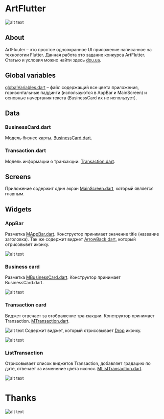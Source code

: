# ArtFlutter

![alt text](http://dev.artebiakin.com/source/img-01.png 'ArtFlutter')

## About

ArtFluuter – это простое одноэкранное UI приложение написанное на технологии Flutter. Данная работа это задание конкурса ArtFlutter. Статью и условия можно найти здесь [dou.ua](https://dou.ua/lenta/articles/cross-platform-mobile-development/).


## Global variables

[globalVariables.dart](https://github.com/artebiakin/art_flutter/tree/master/lib/globalVariables.dart) – файл содержащий все цвета приложения, горизонтальные паддинги (используются в AppBar и MainScreen) и основные начертания текста (BusinessСard их не использует).

## Data

### BusinessCard.dart

Модель бизнес карты. [BusinessCard.dart](https://github.com/artebiakin/art_flutter/tree/master/lib/data/BusinessCard.dart).

### Transaction.dart

Модель информации о транзакции. [Transaction.dart](https://github.com/artebiakin/art_flutter/tree/master/lib/data/Transaction.dart).

## Screens

Приложение содержит один экран [MainScreen.dart](https://github.com/artebiakin/art_flutter/tree/master/lib/screens/MainScreen.dart), который является главным.

## Widgets

### AppBar

Разметка [MAppBar.dart](https://github.com/artebiakin/art_flutter/tree/master/lib/widgets/MAppBar.dart). Конструктор принимает значение title (название заголовка). Так же содержит виджет [ArrowBack.dart](https://github.com/artebiakin/art_flutter/tree/master/lib/widgets/icons/ArrowBack.dart), который отрисовывет иконку.

![alt text](http://dev.artebiakin.com/source/app-bar.png 'AppBar')

### Business card

Разметка [MBusinessСard.dart](https://github.com/artebiakin/art_flutter/tree/master/lib/widgets/MBusinessCard.dart). Конструктор принимает BusinessСard.dart.

![alt text](http://dev.artebiakin.com/source/card.png 'Business card')

### Transaction card

Виджет отвечает за отображение транзакции. Конструктор принимает Transaction.
[MTransaction.dart](https://github.com/artebiakin/art_flutter/tree/master/lib/widgets/MTransaction.dart).

![alt text](http://dev.artebiakin.com/source/img-03.png 'Transaction')
Содержит виджет, который отрисовывает [Drop](https://github.com/artebiakin/art_flutter/tree/master/lib/widgets/icons/Drop.dart) иконку.

![alt text](http://dev.artebiakin.com/source/drop.png 'Drop')

### ListTransaction

Отрисовывает список виджетов Transaction, добавляет градацию по дате, отвечает за изменение цвета иконок.
[MListTransaction.dart](https://github.com/artebiakin/art_flutter/tree/master/lib/widgets/MListTransaction.dart).

![alt text](http://dev.artebiakin.com/source/list.png 'ListTransaction')

# Thanks

![alt text](http://dev.artebiakin.com/source/Screen-Recording-2020-04-28-at-20.54.gif
 'ListTransaction')
